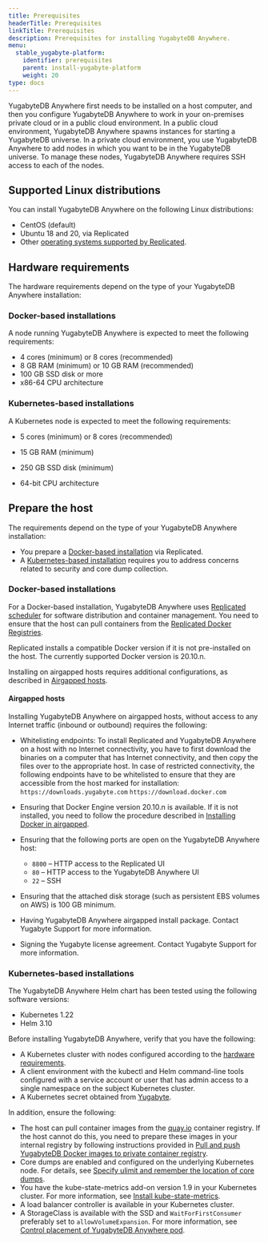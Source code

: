 ```yaml
---
title: Prerequisites
headerTitle: Prerequisites
linkTitle: Prerequisites
description: Prerequisites for installing YugabyteDB Anywhere.
menu:
  stable_yugabyte-platform:
    identifier: prerequisites
    parent: install-yugabyte-platform
    weight: 20
type: docs
---
```


YugabyteDB Anywhere first needs to be installed on a host computer, and then you configure YugabyteDB Anywhere to work in your on-premises private cloud or in a public cloud environment. In a public cloud environment, YugabyteDB Anywhere spawns instances for starting a YugabyteDB universe. In a private cloud environment, you use YugabyteDB Anywhere to add nodes in which you want to be in the YugabyteDB universe. To manage these nodes, YugabyteDB Anywhere requires SSH access to each of the nodes.

## Supported Linux distributions

You can install YugabyteDB Anywhere on the following Linux distributions:

- CentOS (default)
- Ubuntu 18 and 20, via Replicated
- Other [operating systems supported by Replicated](https://www.replicated.com/docs/distributing-an-application/supported-operating-systems/).

## Hardware requirements

The hardware requirements depend on the type of your YugabyteDB Anywhere installation:

### Docker-based installations

A node running YugabyteDB Anywhere is expected to meet the following requirements:

- 4 cores (minimum) or 8 cores (recommended)
- 8 GB RAM (minimum) or 10 GB RAM (recommended)
- 100 GB SSD disk or more
- x86-64 CPU architecture

### Kubernetes-based installations

A Kubernetes node is expected to meet the following requirements: 

- 5 cores (minimum) or 8 cores (recommended)

- 15 GB RAM (minimum)

- 250 GB SSD disk (minimum)

- 64-bit CPU architecture

## Prepare the host

The requirements depend on the type of your YugabyteDB Anywhere installation:

- You prepare a [Docker-based installation](#docker-based-installations) via Replicated.
- A [Kubernetes-based installation](#kubernetes-based-installations) requires you to address concerns related to security and core dump collection.

### Docker-based installations

For a Docker-based installation, YugabyteDB Anywhere uses [Replicated scheduler](https://www.replicated.com/) for software distribution and container management. You need to ensure that the host can pull containers from the [Replicated Docker Registries](https://help.replicated.com/docs/native/getting-started/docker-registries/).

Replicated installs a compatible Docker version if it is not pre-installed on the host. The currently supported Docker version is 20.10.n.

Installing on airgapped hosts requires additional configurations, as described in [Airgapped hosts](#airgapped-hosts).

#### Airgapped hosts

Installing YugabyteDB Anywhere on airgapped hosts, without access to any Internet traffic (inbound or outbound) requires the following:

- Whitelisting endpoints: To install Replicated and YugabyteDB Anywhere on a host with no Internet connectivity, you have to first download the binaries on a computer that has Internet connectivity, and then copy the files over to the appropriate host. In case of restricted connectivity, the following endpoints have to be whitelisted to ensure that they are accessible from the host marked for installation:
  `https://downloads.yugabyte.com`
  `https://download.docker.com`

- Ensuring that Docker Engine version 20.10.n is available. If it is not installed, you need to follow the procedure described in [Installing Docker in airgapped](https://www.replicated.com/docs/kb/supporting-your-customers/installing-docker-in-airgapped/).
- Ensuring that the following ports are open on the YugabyteDB Anywhere host:
  - `8800` – HTTP access to the Replicated UI
  - `80` – HTTP access to the YugabyteDB Anywhere UI
  - `22` – SSH
- Ensuring that the attached disk storage (such as persistent EBS volumes on AWS) is 100 GB minimum.
- Having YugabyteDB Anywhere airgapped install package. Contact Yugabyte Support for more information.
- Signing the Yugabyte license agreement. Contact Yugabyte Support for more information.

### Kubernetes-based installations

The YugabyteDB Anywhere Helm chart has been tested using the following software versions:

- Kubernetes 1.22
- Helm 3.10


Before installing YugabyteDB Anywhere, verify that you have the following:

- A Kubernetes cluster with nodes configured according to the [hardware requirements](#kubernetes-based-installations).
- A client environment with the kubectl and Helm command-line tools configured with a service account or user that has admin access to a  single namespace on the subject Kubernetes cluster.
- A Kubernetes secret obtained from [Yugabyte](https://www.yugabyte.com/platform/#request-trial-form).

In addition, ensure the following:

- The host can pull container images from the [quay.io](https://quay.io/) container registry. If the host cannot do this, you need to prepare these images in your internal registry by following instructions provided in [Pull and push YugabyteDB Docker images to private container registry](../prepare-environment/kubernetes#pull-and-push-yugabytedb-docker-images-to-private-container-registry). 
- Core dumps are enabled and configured on the underlying Kubernetes node. For details, see [Specify ulimit and remember the location of core dumps](../prepare-environment/kubernetes#specify-ulimit-and-remember-the-location-of-core-dumps).
- You have the kube-state-metrics add-on version 1.9 in your Kubernetes cluster. For more information, see [Install kube-state-metrics](../prepare-environment/kubernetes#install-kube-state-metrics).
- A load balancer controller is available in your Kubernetes cluster.
- A StorageClass is available with the SSD and `WaitForFirstConsumer` preferably set to `allowVolumeExpansion`. For more information, see [Control placement of YugabyteDB Anywhere pod](../install-software/kubernetes/#control-placement-of-yugabytedb-anywhere-pod).